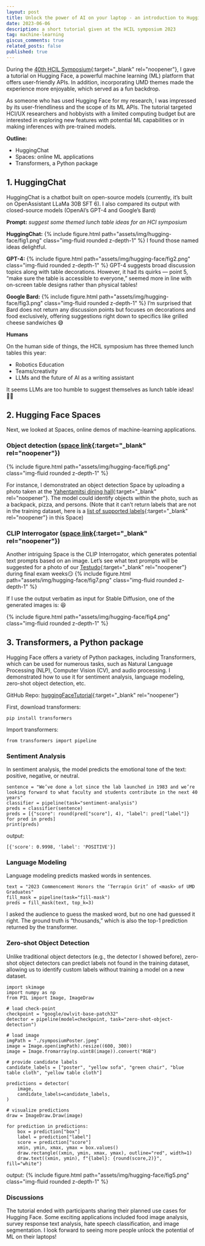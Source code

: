```yaml
---
layout: post
title: Unlock the power of AI on your laptop - an introduction to Hugging Face
date: 2023-06-06
description: a short tutorial given at the HCIL symposium 2023
tag: machine-learning
giscus_comments: true
related_posts: false
published: true
---
```


During the [40th HCIL Symposium](https://hcil.umd.edu/hcil-symposium-2023/){:target="_blank" rel="noopener"}, I gave a tutorial on Hugging Face, a powerful machine learning (ML) platform that offers user-friendly APIs. In addition, incorporating UMD themes made the experience more enjoyable, which served as a fun backdrop.

As someone who has used Hugging Face for my research, I was impressed by its user-friendliness and the scope of its ML APIs. The tutorial targeted HCI/UX researchers and hobbyists with a limited computing budget but are interested in exploring new features with potential ML capabilities or in making inferences with pre-trained models.

**Outline:**
- HuggingChat
- Spaces: online ML applications
- Transformers, a Python package

## 1. HuggingChat

HuggingChat is a chatbot built on open-source models (currently, it’s built on OpenAssistant LLaMa 30B SFT 6). I also compared its output with closed-source models (OpenAI’s GPT-4 and Google’s Bard)

**Prompt:** *suggest some themed lunch table ideas for an HCI symposium*

**HuggingChat:**
{% include figure.html path="assets/img/hugging-face/fig1.png" class="img-fluid rounded z-depth-1" %}
I found those named ideas delightful.

**GPT-4:**
{% include figure.html path="assets/img/hugging-face/fig2.png" class="img-fluid rounded z-depth-1" %}
GPT-4 suggests broad discussion topics along with table decorations. However, it had its quirks — point 5, “make sure the table is accessible to everyone,” seemed more in line with on-screen table designs rather than physical tables!


**Google Bard:**
{% include figure.html path="assets/img/hugging-face/fig3.png" class="img-fluid rounded z-depth-1" %}
I’m surprised that Bard does not return any discussion points but focuses on decorations and food exclusively, offering suggestions right down to specifics like grilled cheese sandwiches 😅

**Humans**

On the human side of things, the HCIL symposium has three themed lunch tables this year:

- Robotics Education
- Teams/creativity
- LLMs and the future of AI as a writing assistant

It seems LLMs are too humble to suggest themselves as lunch table ideas! 🤷‍♀

## 2. Hugging Face Spaces
Next, we looked at Spaces, online demos of machine-learning applications.

### Object detection ([space link](https://huggingface.co/spaces/eddie5389/Object-Detection-With-DETR-and-YOLOS){:target="_blank" rel="noopener"})
{% include figure.html path="assets/img/hugging-face/fig6.png" class="img-fluid rounded z-depth-1" %}

For instance, I demonstrated an object detection Space by uploading a photo taken at the [Yahentamitsi dining hall](https://dining.umd.edu/yahentamitsi-virtual-tour){:target="_blank" rel="noopener"}. The model could identify objects within the photo, such as a backpack, pizza, and persons. (Note that it can’t return labels that are not in the training dataset, here is a [list of supported labels](https://gist.github.com/AruniRC/7b3dadd004da04c80198557db5da4bda){:target="_blank" rel="noopener"} in this Space)

### CLIP Interrogator ([space link](https://huggingface.co/spaces/pharma/CLIP-Interrogator){:target="_blank" rel="noopener"})
Another intriguing Space is the CLIP Interrogator, which generates potential text prompts based on an image. Let’s see what text prompts will be suggested for a photo of our [Testudo](https://goo.gl/maps/khGiycsZTLCFon4T8){:target="_blank" rel="noopener"} during final exam weeks😏
{% include figure.html path="assets/img/hugging-face/fig7.png" class="img-fluid rounded z-depth-1" %}

If I use the output verbatim as input for Stable Diffusion, one of the generated images is: 😆

{% include figure.html path="assets/img/hugging-face/fig4.png" class="img-fluid rounded z-depth-1" %}


## 3. Transformers, a Python package
Hugging Face offers a variety of Python packages, including Transformers, which can be used for numerous tasks, such as Natural Language Processing (NLP), Computer Vision (CV), and audio processing. I demonstrated how to use it for sentiment analysis, language modeling, zero-shot object detection, etc.

GitHub Repo: [huggingFaceTutorial](https://github.com/TracyYXChen/huggingFaceTutorial){:target="_blank" rel="noopener"}

First, download transformers:
```
pip install transformers
```
Import transformers:
```
from transformers import pipeline
```
### Sentiment Analysis
In sentiment analysis, the model predicts the emotional tone of the text: positive, negative, or neutral.

```
sentence = "We’ve done a lot since the lab launched in 1983 and we’re looking forward to what faculty and students contribute in the next 40 years"
classifier = pipeline(task="sentiment-analysis")
preds = classifier(sentence)
preds = [{"score": round(pred["score"], 4), "label": pred["label"]} for pred in preds]
print(preds)
```

output:
```
[{'score': 0.9998, 'label': 'POSITIVE'}]
```

### Language Modeling
Language modeling predicts masked words in sentences.
```
text = "2023 Commencement Honors the ‘Terrapin Grit’ of <mask> of UMD Graduates"
fill_mask = pipeline(task="fill-mask")
preds = fill_mask(text, top_k=3)
```

I asked the audience to guess the masked word, but no one had guessed it right. The ground truth is “thousands,” which is also the top-1 prediction returned by the transformer.

### Zero-shot Object Detection
Unlike traditional object detectors (e.g., the detector I showed before), zero-shot object detectors can predict labels not found in the training dataset, allowing us to identify custom labels without training a model on a new dataset.

```
import skimage
import numpy as np
from PIL import Image, ImageDraw

# load check-point
checkpoint = "google/owlvit-base-patch32"
detector = pipeline(model=checkpoint, task="zero-shot-object-detection")

# load image
imgPath = "./symposiumPoster.jpeg"
image = Image.open(imgPath).resize((600, 300))
image = Image.fromarray(np.uint8(image)).convert("RGB")

# provide candidate labels
candidate_labels = ["poster", "yellow sofa", "green chair", "blue table cloth", "yellow table cloth"]

predictions = detector(
    image,
    candidate_labels=candidate_labels,
)

# visualize predictions
draw = ImageDraw.Draw(image)

for prediction in predictions:
    box = prediction["box"]
    label = prediction["label"]
    score = prediction["score"]
    xmin, ymin, xmax, ymax = box.values()
    draw.rectangle((xmin, ymin, xmax, ymax), outline="red", width=1)
    draw.text((xmin, ymin), f"{label}: {round(score,2)}", fill="white")
```

output:
{% include figure.html path="assets/img/hugging-face/fig5.png" class="img-fluid rounded z-depth-1" %}

### Discussions
The tutorial ended with participants sharing their planned use cases for Hugging Face. Some exciting applications included food image analysis, survey response text analysis, hate speech classification, and image segmentation. I look forward to seeing more people unlock the potential of ML on their laptops!
